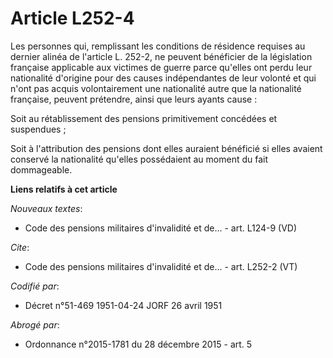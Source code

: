 # Article L252-4

Les personnes qui, remplissant les conditions de résidence requises au dernier alinéa de l'article L. 252-2, ne peuvent
bénéficier de la législation française applicable aux victimes de guerre parce qu'elles ont perdu leur nationalité d'origine
pour des causes indépendantes de leur volonté et qui n'ont pas acquis volontairement une nationalité autre que la nationalité
française, peuvent prétendre, ainsi que leurs ayants cause :

Soit au rétablissement des pensions primitivement concédées et suspendues ;

Soit à l'attribution des pensions dont elles auraient bénéficié si elles avaient conservé la nationalité qu'elles possédaient
au moment du fait dommageable.

**Liens relatifs à cet article**

_Nouveaux textes_:

  - Code des pensions militaires d'invalidité et de... - art. L124-9 (VD)

_Cite_:

  - Code des pensions militaires d'invalidité et de... - art. L252-2 (VT)

_Codifié par_:

  - Décret n°51-469 1951-04-24 JORF 26 avril 1951

_Abrogé par_:

  - Ordonnance n°2015-1781 du 28 décembre 2015 - art. 5
